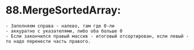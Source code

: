 # 88.MergeSortedArray:
    - Заполняем справа - налево, там где 0-ли
    - аккуратно с указателями, либо оба больше 0
    - Если закончился правый массив - итоговый отсортирован, если левый - то надо перенести часть правого.